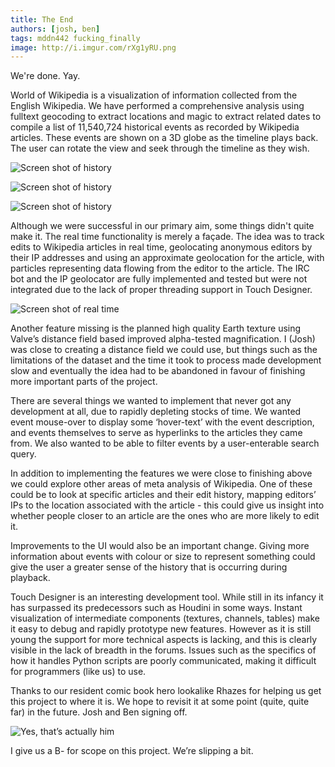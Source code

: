 ```yaml
---
title: The End
authors: [josh, ben]
tags: mddn442 fucking_finally
image: http://i.imgur.com/rXg1yRU.png
---
```


We're done. Yay.

World of Wikipedia is a visualization of information collected from the English Wikipedia. We have performed a comprehensive analysis using fulltext geocoding to extract locations and magic to extract related dates to compile a list of 11,540,724 historical events as recorded by Wikipedia articles. These events are shown on a 3D globe as the timeline plays back. The user can rotate the view and seek through the timeline as they wish.

![Screen shot of history][wow-his-1]

![Screen shot of history][wow-his-2]

![Screen shot of history][wow-his-3]

Although we were successful in our primary aim, some things didn't quite make it. The real time functionality is merely a façade. The idea was to track edits to Wikipedia articles in real time, geolocating anonymous editors by their IP addresses and using an approximate geolocation for the article, with particles representing data flowing from the editor to the article. The IRC bot and the IP geolocator are fully implemented and tested but were not integrated due to the lack of proper threading support in Touch Designer.

![Screen shot of real time][wow-rt-1]

Another feature missing is the planned high quality Earth texture using Valve’s distance field based improved alpha-tested magnification. I (Josh) was close to creating a distance field we could use, but things such as the limitations of the dataset and the time it took to process made development slow and eventually the idea had to be abandoned in favour of finishing more important parts of the project.

There are several things we wanted to implement that never got any development at all, due to rapidly depleting stocks of time. We wanted event mouse-over to display some ‘hover-text’ with the event description, and events themselves to serve as hyperlinks to the articles they came from. We also wanted to be able to filter events by a user-enterable search query.

In addition to implementing the features we were close to finishing above we could explore other areas of meta analysis of Wikipedia. One of these could be to look at specific articles and their edit history, mapping editors’ IPs to the location associated with the article - this could give us insight into whether people closer to an article are the ones who are more likely to edit it.

Improvements to the UI would also be an important change. Giving more information about events with colour or size to represent something could give the user a greater sense of the history that is occurring during playback.

Touch Designer is an interesting development tool. While still in its infancy it has surpassed its predecessors such as Houdini in some ways. Instant visualization of intermediate components (textures, channels, tables) make it easy to debug and rapidly prototype new features. However as it is still young the support for more technical aspects is lacking, and this is clearly visible in the lack of breadth in the forums. Issues such as the specifics of how it handles Python scripts are poorly communicated, making it difficult for programmers (like us) to use.

Thanks to our resident comic book hero lookalike Rhazes for helping us get this project to where it is. We hope to revisit it at some point (quite, quite far) in the future. Josh and Ben signing off.

![Yes, that’s actually him][comic-book-hero]

I give us a B- for scope on this project. We’re slipping a bit.


[wow-logo]: http://i.imgur.com/rXg1yRU.png
[wow-his-1]: http://i.imgur.com/VOudSNv.png
[wow-his-2]: http://i.imgur.com/0G7BqQD.png
[wow-his-3]: http://i.imgur.com/G5QCdah.png
[wow-rt-1]: http://i.imgur.com/xBt3Q2d.png
[comic-book-hero]: http://i.imgur.com/kxBEULl.png

